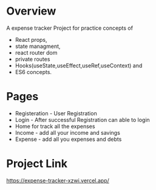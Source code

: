 # Overview
  A expense tracker Project for practice concepts of 
  - React props,
  - state managment,
  - react router dom
  - private routes
  - Hooks(useState,useEffect,useRef,useContext) and
  - ES6 concepts.

# Pages
  - Registeration - User Registration
  - Login - After successful Registration can able to login
  - Home for track all the expenses
  - Income - add all your income and savings
  - Expense - add all you expenses and debts

# Project Link
  https://expense-tracker-xzwi.vercel.app/
